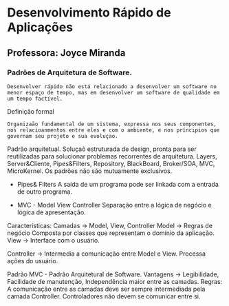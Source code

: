 # Desenvolvimento Rápido de Aplicações
## Professora: Joyce Miranda

### Padrões de Arquitetura de Software.
```
Desenvolver rápido não está relacionado a desenvolver um software no menor espaço de tempo, mas em desenvolver um software de qualidade em um tempo factível.
```
Definição formal
```
Organizaão fundamental de um sistema, expressa nos seus componentes, nos relacioanmentos entre eles e com o ambiente, e nos príncipios que governam seu projeto e sua evoluçao.
```
Padrão arquitetual.
Soluçaõ estruturada de design, pronta para ser reutilizadas para solucionar problemas recorrentes de arquitetura.
Layers, Server&Cliente, Pipes&Filters, Repository, BlackBoard, Broker/SOA, MVC, MicroKernel.
Os padrões não são mutuamente exclusivos.

* Pipes& Filters 
A saída de um programa pode ser linkada com a entrada de outro programa.

* MVC - Model View Controller
Separação entre a lógica de negócio e lógica de apresentação.

Características:
Camadas -> Model, View, Controller
Model -> Regras de negócio
Composta por classes que representam o domínio da aplicação.
View -> Interface com o usuário.

Controller -> Intermedia a comunicação entre Model e View.
Processa ações do usuário.

Padrão MVC - Padrão Arquitetural de Software.
Vantagens -> Legibilidade, Facilidade de manutenção, Independência maior entre as camadas.
Regras:
A comunicação entre as camadas deve ser sempre intermediada pela camada Controller.
Controladores não devem se comunicar entre si.







